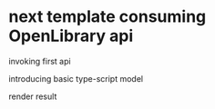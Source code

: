 # next template consuming OpenLibrary api

invoking first api

introducing basic type-script model

render result
